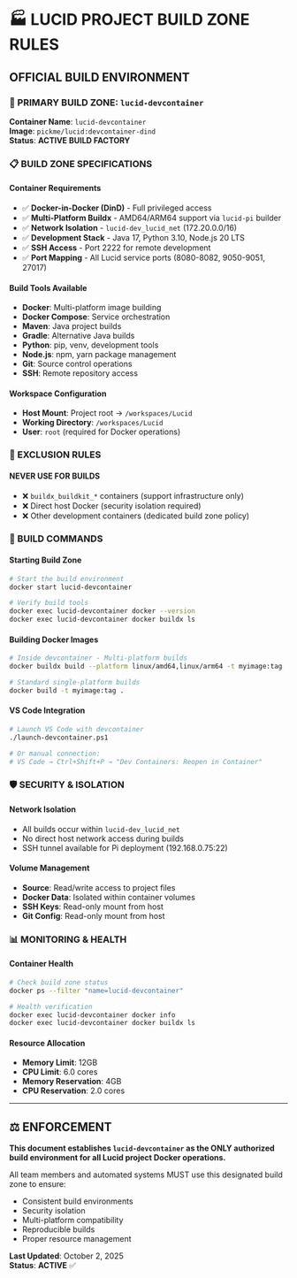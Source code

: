 # 🏭 LUCID PROJECT BUILD ZONE RULES

## **OFFICIAL BUILD ENVIRONMENT**

### **🎯 PRIMARY BUILD ZONE: `lucid-devcontainer`**

**Container Name**: `lucid-devcontainer`  
**Image**: `pickme/lucid:devcontainer-dind`  
**Status**: **ACTIVE BUILD FACTORY**  

### **📋 BUILD ZONE SPECIFICATIONS**

#### **Container Requirements**
- ✅ **Docker-in-Docker (DinD)** - Full privileged access
- ✅ **Multi-Platform Buildx** - AMD64/ARM64 support via `lucid-pi` builder
- ✅ **Network Isolation** - `lucid-dev_lucid_net` (172.20.0.0/16)
- ✅ **Development Stack** - Java 17, Python 3.10, Node.js 20 LTS
- ✅ **SSH Access** - Port 2222 for remote development
- ✅ **Port Mapping** - All Lucid service ports (8080-8082, 9050-9051, 27017)

#### **Build Tools Available**
- **Docker**: Multi-platform image building
- **Docker Compose**: Service orchestration
- **Maven**: Java project builds
- **Gradle**: Alternative Java builds  
- **Python**: pip, venv, development tools
- **Node.js**: npm, yarn package management
- **Git**: Source control operations
- **SSH**: Remote repository access

#### **Workspace Configuration**
- **Host Mount**: Project root → `/workspaces/Lucid`
- **Working Directory**: `/workspaces/Lucid`
- **User**: `root` (required for Docker operations)

### **🚫 EXCLUSION RULES**

#### **NEVER USE FOR BUILDS**
- ❌ `buildx_buildkit_*` containers (support infrastructure only)
- ❌ Direct host Docker (security isolation required)
- ❌ Other development containers (dedicated build zone policy)

### **🔧 BUILD COMMANDS**

#### **Starting Build Zone**
```bash
# Start the build environment
docker start lucid-devcontainer

# Verify build tools
docker exec lucid-devcontainer docker --version
docker exec lucid-devcontainer docker buildx ls
```

#### **Building Docker Images**
```bash
# Inside devcontainer - Multi-platform builds
docker buildx build --platform linux/amd64,linux/arm64 -t myimage:tag .

# Standard single-platform builds  
docker build -t myimage:tag .
```

#### **VS Code Integration**
```bash
# Launch VS Code with devcontainer
./launch-devcontainer.ps1

# Or manual connection:
# VS Code → Ctrl+Shift+P → "Dev Containers: Reopen in Container"
```

### **🛡️ SECURITY & ISOLATION**

#### **Network Isolation**
- All builds occur within `lucid-dev_lucid_net`
- No direct host network access during builds
- SSH tunnel available for Pi deployment (192.168.0.75:22)

#### **Volume Management**  
- **Source**: Read/write access to project files
- **Docker Data**: Isolated within container volumes
- **SSH Keys**: Read-only mount from host
- **Git Config**: Read-only mount from host

### **📊 MONITORING & HEALTH**

#### **Container Health**
```bash
# Check build zone status
docker ps --filter "name=lucid-devcontainer"

# Health verification
docker exec lucid-devcontainer docker info
docker exec lucid-devcontainer docker buildx ls
```

#### **Resource Allocation**
- **Memory Limit**: 12GB
- **CPU Limit**: 6.0 cores  
- **Memory Reservation**: 4GB
- **CPU Reservation**: 2.0 cores

---

## **⚖️ ENFORCEMENT**

**This document establishes `lucid-devcontainer` as the ONLY authorized build environment for all Lucid project Docker operations.**

All team members and automated systems MUST use this designated build zone to ensure:
- Consistent build environments
- Security isolation
- Multi-platform compatibility  
- Reproducible builds
- Proper resource management

**Last Updated**: October 2, 2025  
**Status**: **ACTIVE** ✅
